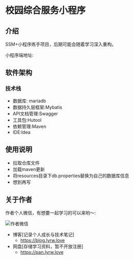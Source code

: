 # 校园综合服务小程序

## 介绍

SSM+小程序练手项目，后期可能会随着学习深入重构。

小程序端地址:

## 软件架构

### 技术栈

* 数据库: mariadb
* 数据持久层框架:Mybatis
* API文档管理:Swagger
* 工具包:Hutool
* 依赖管理:Maven
* IDE:Idea

## 使用说明

* 拉取仓库文件
* 加载maven更新
* 将resources目录下db.properties替换为自己的数据库信息
* 想到再写

## 关于作者

作者个人微信，有想要一起学习的可以来哟～:

![作者微信](https://gitee.com/goodsir555/typora-Picture_bed/raw/master/img/202109161325671.png)

* 博客[记录个人成长与技术笔记]
    * https://blog.lyrw.love
* 网盘[存储学习资料，暂不开放注册]
    * https://pan.lyrw.love

